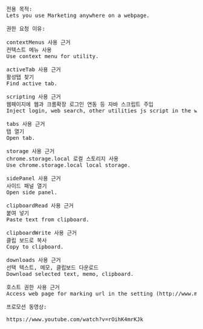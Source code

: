 <pre>
전용 목적:
Lets you use Marketing anywhere on a webpage.

권한 요청 이유:

contextMenus 사용 근거
컨텍스트 메뉴 사용
Use context menu for utility.

activeTab 사용 근거
활성탭 찾기
Find active tab.

scripting 사용 근거
웹페이지에 웹과 크롬확장 로그인 연동 등 자바 스크립트 주입
Inject login, web search, other utilities js script in the web. 

tabs 사용 근거
탭 열기
Open tab.

storage 사용 근거
chrome.storage.local 로컬 스토리지 사용
Use chrome.storage.local local storage.

sidePanel 사용 근거
사이드 패널 열기    
Open side panel.

clipboardRead 사용 근거
붙여 넣기
Paste text from clipboard.

clipboardWrite 사용 근거
클립 보드로 복사
Copy to clipboard.

downloads 사용 근거
선택 텍스트, 메모, 클립보드 다운로드
Download selected text, memo, clipboard.

호스트 권한 사용 근거
Access web page for marking url in the setting (http://www.marketinganywhere.info/), disable blocking right click and extract youtube script.

프로모션 동영상:

https://www.youtube.com/watch?v=rOihK4mrKJk  
</pre>
